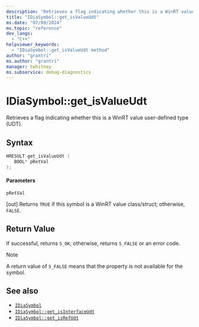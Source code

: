 ```yaml
---
description: "Retrieves a flag indicating whether this is a WinRT value user-defined type (UDT)."
title: "IDiaSymbol::get_isValueUdt"
ms.date: "07/09/2024"
ms.topic: "reference"
dev_langs:
  - "C++"
helpviewer_keywords:
  - "IDiaSymbol::get_isValueUdt method"
author: "grantri"
ms.author: "grantri"
manager: twhitney
ms.subservice: debug-diagnostics
---
```

# IDiaSymbol::get_isValueUdt

Retrieves a flag indicating whether this is a WinRT value user-defined type (UDT).

## Syntax

```C++
HRESULT get_isValueUdt ( 
   BOOL* pRetVal
);
```

#### Parameters

 `pRetVal`

[out] Returns `TRUE` if this symbol is a WinRT value class/struct; otherwise, `FALSE`.

## Return Value

 If successful, returns `S_OK`; otherwise, returns `S_FALSE` or an error code.

> [!NOTE]
> A return value of `S_FALSE` means that the property is not available for the symbol.

## See also

- [`IDiaSymbol`](../../debugger/debug-interface-access/idiasymbol.md)
- [`IDiaSymbol::get_isInterfaceUdt`](../../debugger/debug-interface-access/idiasymbol-get-isinterfaceudt.md)
- [`IDiaSymbol::get_isRefUdt`](../../debugger/debug-interface-access/idiasymbol-get-isrefudt.md)
